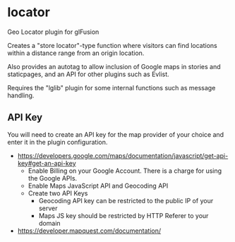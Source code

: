 # locator
Geo Locator plugin for glFusion

Creates a "store locator"-type function where visitors can find locations
within a distance range from an origin location.

Also provides an autotag to allow inclusion of Google maps in stories and staticpages,
and an API for other plugins such as Evlist.

Requires the "lglib" plugin for some internal functions such as message handling.

## API Key
You will need to create an API key for the map provider of your choice and enter it in the plugin configuration.
  * https://developers.google.com/maps/documentation/javascript/get-api-key#get-an-api-key
    - Enable Billing on your Google Account. There is a charge for using the Google APIs.
    * Enable Maps JavaScript API and Geocoding API
    * Create two API Keys
      * Geocoding API key can be restricted to the public IP of your server
      * Maps JS key should be restricted by HTTP Referer to your domain
  * https://developer.mapquest.com/documentation/
